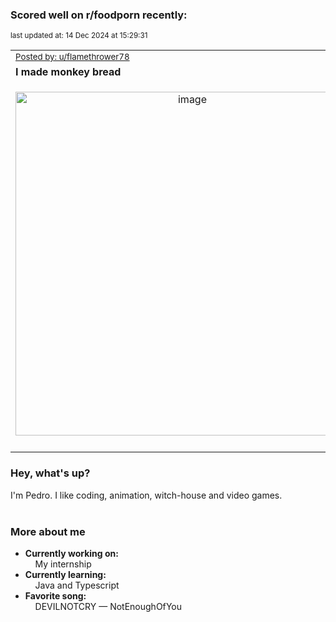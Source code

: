 ### Scored well on r/foodporn recently:

<p align="left"><sub>last updated at: 14 Dec 2024 at 15:29:31</sub></p>

|   |
| --- |
| <sub>[Posted by: u/flamethrower78][source]</sub> |
| **I made monkey bread** | 
|<p align="center"> <img alt="image" src="https://i.redd.it/l2otlv8baj5e1.jpeg" width="550" /> </p>|
|   |

### Hey, what's up?

I'm Pedro. I like coding, animation, witch-house and video games.<br><br>

### More about me
- **Currently working on:**  
&nbsp;&nbsp;&nbsp;&nbsp;My internship
- **Currently learning:**  
&nbsp;&nbsp;&nbsp;&nbsp;Java and Typescript
- **Favorite song:**  
&nbsp;&nbsp;&nbsp;&nbsp;DEVILNOTCRY — NotEnoughOfYou<br><br>

  



  
  
  
[linkedin]: https://linkedin.com/in/pedro-h-r-gomes-8a487b14a/
[gmail]: mailto:pilique11@gmail.com
[source]: https://reddit.com/r/FoodPorn/comments/1h98go2/i_made_monkey_bread/
[redditAPI]: https://www.reddit.com/dev/api/
